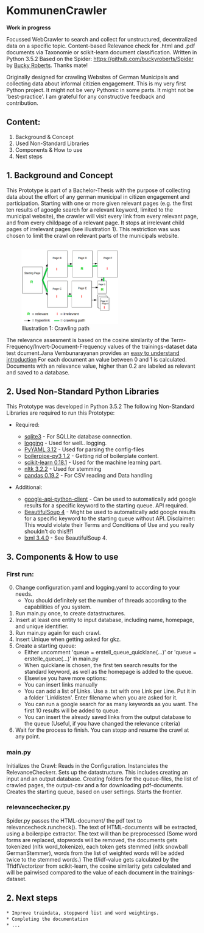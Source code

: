 # KommunenCrawler

**Work in progress**

Focussed WebCrawler to search and collect for unstructured, decentralized data on a specific topic. Content-based Relevance check for .html and .pdf documents via Taxonomie or scikit-learn document classification. Written in Python 3.5.2
Based on the Spider: https://github.com/buckyroberts/Spider by <a href="https://github.com/buckyroberts">Bucky Roberts</a>. Thanks mate!

Originally designed for crawling Websites of German Municipals and collecting data about informal citizien engagement.
This is my very first Python project. It might not be very Pythonic in some parts. It might not be 'best-practice'. I am grateful for any constructive feedback and contribution.

## Content:

1. Background & Concept
2. Used Non-Standard Libraries
3. Components & How to use
4. Next steps

## 1. Background and Concept

This Prototype is part of a Bachelor-Thesis with the purpose of collecting data about the effort of any german municipal in citizen engagement and participation. Starting with one or more given relevant pages (e.g. the first ten results of agoogle search for a relevant keyword, limited to the municipal website), the crawler will visit every link from every relevant page, and from every childpage of a relevant page. It stops at irrelevant child pages of irrelevant pages (see illustration 1). This restriction was was chosen to limit the crawl on relevant parts of the municipals website.
<figure style="float: right;">
  <img src="/img/crawling_path.png?raw=true" alt='crawling path' width="60%" />
  <figcaption>Illustration 1: Crawling path</figcaption>
</figure>

The relevance assesment is based on the cosine similarity of the Term-Frequency/Invert-Document-Frequency values of the trainings-dataset data test dcument.Jana Vembunarayanan provides an [easy to understand introduction](https://janav.wordpress.com/2013/10/27/tf-idf-and-cosine-similarity/) For each document an value between 0 and 1 is calculated. Documents with an relevance value, higher than 0.2 are labeled as relevant and saved to a database. 

## 2. Used Non-Standard Python Libraries
This Prototype was developed in Python 3.5.2
The following Non-Standard Libraries are required to run this Prototype:
* Required:
	* [sqlite3](https://docs.python.org/3/library/sqlite3.html) - For SQLLite database connection.
	* [logging](https://docs.python.org/3.5/library/logging.html) - Used for well.. logging.
	* [PyYAML 3.12](https://pypi.python.org/pypi/PyYAML/3.12) - Used for parsing the config-files
	* [boilerpipe-py3 1.2](https://pypi.python.org/pypi/boilerpipe-py3) - Getting rid of boilerplate content.
	* [scikit-learn 0.18.1](https://pypi.python.org/pypi/scikit-learn/0.18.1) - Used for the machine learning part.
	* [nltk 3.2.2](https://pypi.python.org/pypi/nltk/3.2.2) - Used for stemming
	* [pandas 0.19.2](https://pypi.python.org/pypi/pandas) - For CSV reading and Data handling

* Additional:
	* [google-api-python-client](https://github.com/google/google-api-python-client) - Can be used to automatically add google results for a specific keyword to the starting queue. API required.
	* [BeautifulSoup 4](https://pypi.python.org/pypi/beautifulsoup4) - Might be used to automatically add google results for a specific keyword to the starting queue without API. Disclaimer: This would violate their Terms and Conditions of Use and you really shouldn't do this!!!1
	* [lxml 3.4.0](https://pypi.python.org/pypi/lxml/3.4.0) - See BeautifulSoup 4.
	

## 3. Components & How to use
### First run:
0. Change configuration.yaml and logging.yaml to according to your needs.
	* You should definitely set the number of threads according to the capabilities of you system. 
1. Run main.py once, to create datastructures. 
2. Insert at least one entity to input database, including name, homepage, and unique identifier. 
3. Run main.py again for each crawl. 
4. Insert Unique when getting asked for gkz.
5. Create a starting queue:
	* Either uncomment 'queue = erstell_queue_quicklane(...)' or 'queue = erstelle_queue(...)' in main.py
	* When quicklane is chosen, the first ten search results for the standard keyword, as well as the homepage is added to the queue.
	* Elsewise you have more options:
	* You can insert links manually
	* You can add a list of Links. Use a .txt with one Link per Line. Put it in a folder 'Linklisten'. Enter filename when you are asked for it.
	* You can run a google search for as many keywords as you want. The first 10 results will be added to queue.
	* You can insert the already saved links from the output database to the queue (Useful, if you have changed the relevance criteria)
6. Wait for the process to finish. You can stopp and resume the crawl at any point.


### main.py
Initializes the Crawl:
Reads in the Configuration. Instanciates the RelevanceCheckerr. Sets up the datastructure. This includes creating an input and an output database. Creating folders for the queue-files, the list of crawled pages, the output-csv and a for downloading pdf-documents. Creates the starting queue, based on user settings. Starts the frontier.

### relevancechecker.py
Spider.py passes the HTML-document/ the pdf text to relevancecheck.runcheck(). The text of HTML-documents will be extracted, using a boilerpipe extractor. The text will than be preprocessed (Some word forms are replaced, stopwords will be removed, the documents gets tokenized (nltk word_tokenize), each token gets stemmed (nltk snowball GermanStemmer), words from the list of weighted words will be added twice to the stemmed words.) The tf/idf-value gets calculated by the TfidfVectorizer from scikit-learn, the cosine similarity gets calculated and will be pairwised compared to the value of each document in the trainings-dataset.

## 2. Next steps

	* Improve traindata, stoppword list and word weightings. 
	* Completing the documentation
	* ...


